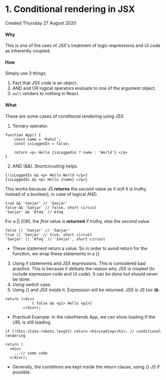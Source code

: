# 1. Conditional rendering in JSX
Created Thursday 27 August 2020

#### Why
This is one of the uses of JSX's treatment of logic-expressions and UI code as inherently coupled.

#### How
Simply use 3 things:
1. Fact that JSX code is an object.
2. AND and OR logical operators evaluate to one of the argument object.
3. `null` renders to nothing in React. 

#### What
These are some cases of conditional rendering using JSX
1. Ternary operator.
```JSX
function App() {
	const name = 'Rahul';
	const isLoggedIn = false;

	return <p> Hello {isLoggedin ? name : 'World'} </p>
}
```
2. AND (&&). Shortcircuiting helps.
```JSX
{!isLoggedIn && <p> Hello World </p>}
{isLoggedIn && <p> Hello {name} </p>}
```
This works because JS **returns** the *second* value as it is(if it is truthy, instead of a boolean), in case of logical AND.
```JS
true && 'Sanjar' // 'Sanjar'
false && 'Sanjar' // false, short circuit
'Sanjar' && 'Afaq' // Afaq
```
For a || (OR), the *first* value is **returned** if truthy, else the *second* value.
```JS
false || 'Sanjar' // 'Sanjar'
true || 'Sanjar' // true, short circuit
'Sanjar' || 'Afaq' // 'Sanjar', short circuit
```
* These statement return a value. So in order to avoid return for the function, we wrap these statements in a {}
3. Using if statements and JSX expressions. This is considered bad practice. This is because it defeats the reason why JSX is created (to include expression code and UI code). It can be done but should never be done.
4. Using switch case.
5. Using {} and JSX inside it. Expression will be returned. JSX is JS too 😂️.

```JSX
return (<div>
			{ false && <p1> Hello <p1>} 
		</div>);
```

- Practical Example: In the robofriends App, we can show loading if the URL is still loading.
```JSX
if (!this.state.robots.length) return <h1>Loading</h1>; // conditional rendering

return (
  <div>
	...// some code
  </div>);
```
* Generally, the conditions are kept inside the return clause, using {} JS if possible.



